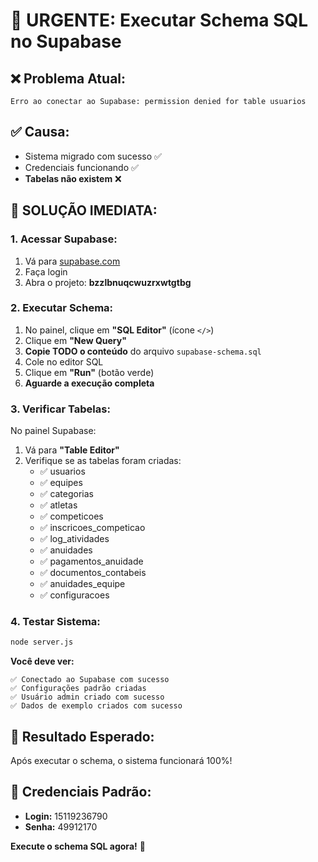 # 🚨 URGENTE: Executar Schema SQL no Supabase

## ❌ **Problema Atual:**
```
Erro ao conectar ao Supabase: permission denied for table usuarios
```

## ✅ **Causa:**
- Sistema migrado com sucesso ✅
- Credenciais funcionando ✅  
- **Tabelas não existem** ❌

## 🔧 **SOLUÇÃO IMEDIATA:**

### 1. **Acessar Supabase:**
1. Vá para [supabase.com](https://supabase.com)
2. Faça login
3. Abra o projeto: **bzzlbnuqcwuzrxwtgtbg**

### 2. **Executar Schema:**
1. No painel, clique em **"SQL Editor"** (ícone `</>`)
2. Clique em **"New Query"**
3. **Copie TODO o conteúdo** do arquivo `supabase-schema.sql`
4. Cole no editor SQL
5. Clique em **"Run"** (botão verde)
6. **Aguarde a execução completa**

### 3. **Verificar Tabelas:**
No painel Supabase:
1. Vá para **"Table Editor"**
2. Verifique se as tabelas foram criadas:
   - ✅ usuarios
   - ✅ equipes
   - ✅ categorias
   - ✅ atletas
   - ✅ competicoes
   - ✅ inscricoes_competicao
   - ✅ log_atividades
   - ✅ anuidades
   - ✅ pagamentos_anuidade
   - ✅ documentos_contabeis
   - ✅ anuidades_equipe
   - ✅ configuracoes

### 4. **Testar Sistema:**
```bash
node server.js
```

**Você deve ver:**
```
✅ Conectado ao Supabase com sucesso
✅ Configurações padrão criadas
✅ Usuário admin criado com sucesso
✅ Dados de exemplo criados com sucesso
```

## 🎯 **Resultado Esperado:**
Após executar o schema, o sistema funcionará 100%!

## 🔑 **Credenciais Padrão:**
- **Login:** 15119236790
- **Senha:** 49912170

**Execute o schema SQL agora!** 🚀
